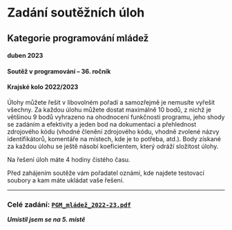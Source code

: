 # Zadání soutěžních úloh
## Kategorie programování mládež
#### duben 2023
#### Soutěž v programování – 36. ročník
#### Krajské kolo 2022/2023

Úlohy můžete řešit v libovolném pořadí a samozřejmě je nemusíte vyřešit všechny. Za každou úlohu můžete dostat maximálně 10 bodů, z nichž je většinou 9 bodů vyhrazeno na ohodnocení funkčnosti programu, jeho shody se zadáním a efektivity a jeden bod na dokumentaci a přehlednost zdrojového kódu (vhodné členění zdrojového kódu, vhodně zvolené názvy identifikátorů, komentáře na místech, kde je to potřeba, atd.). Body získané za každou úlohu se ještě násobí koeficientem, který odráží složitost úlohy.

Na řešení úloh máte 4 hodiny čistého času.

Před zahájením soutěže vám pořadatel oznámí, kde najdete testovací soubory a kam máte ukládat vaše řešení.

---

### Celé zadání: [```PGM_mládež_2022-23.pdf```](PGM_mládež_2022-23.pdf)

***Umístil jsem se na 5. místě***